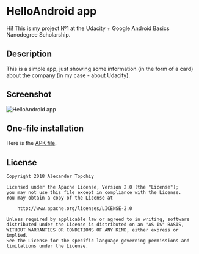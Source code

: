 # HelloAndroid app

Hi! This is my project №1 at the Udacity + Google Android Basics Nanodegree Scholarship.

## Description

This is a simple app, just showing some information (in the form of a card) about the company (in my case - about Udacity).

## Screenshot

![HelloAndroid app](https://image.ibb.co/dUMSNc/helloscreen_github.jpg)

## One-file installation

Here is the [APK file](https://www.dropbox.com/s/3uhyju5gr5lede7/helloandroid.apk?dl=0).

## License
```
Copyright 2018 Alexander Topchiy

Licensed under the Apache License, Version 2.0 (the "License");
you may not use this file except in compliance with the License.
You may obtain a copy of the License at

    http://www.apache.org/licenses/LICENSE-2.0

Unless required by applicable law or agreed to in writing, software
distributed under the License is distributed on an "AS IS" BASIS,
WITHOUT WARRANTIES OR CONDITIONS OF ANY KIND, either express or implied.
See the License for the specific language governing permissions and
limitations under the License.
